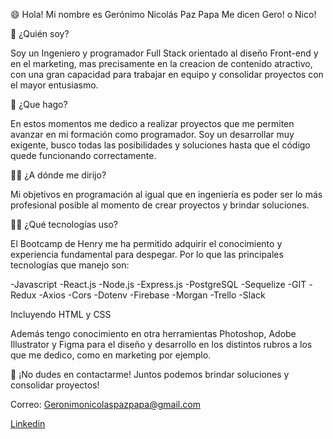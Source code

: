 😄 Hola! Mi nombre es Gerónimo Nicolás Paz Papa 
Me dicen Gero! o Nico! 

🙌 ¿Quién soy? 

Soy un Ingeniero y programador Full Stack orientado al diseño Front-end y en el marketing, mas precisamente en la creacion de contenido atractivo, con una gran capacidad para trabajar en equipo y consolidar proyectos con el mayor entusiasmo.

💪 ¿Que hago? 

En estos momentos me dedico a realizar proyectos que me permiten avanzar en mi formación como programador. Soy un desarrollar muy exigente, busco todas las posibilidades y soluciones hasta que el código quede funcionando correctamente.

👨‍🎓 ¿A dónde me dirijo? 

Mi objetivos en programación al igual que en ingeniería es poder ser lo más profesional posible al momento de crear proyectos y brindar soluciones.

👨‍💻 ¿Qué tecnologías uso? 

El Bootcamp de Henry me ha permitido adquirir el conocimiento y experiencia fundamental para despegar. Por lo que las principales tecnologías que manejo son:

-Javascript
-React.js
-Node.js
-Express.js
-PostgreSQL
-Sequelize
-GIT
-Redux
-Axios
-Cors
-Dotenv
-Firebase
-Morgan
-Trello
-Slack

Incluyendo HTML y CSS

Además tengo conocimiento en otra herramientas Photoshop, Adobe Illustrator y Figma para el diseño y desarrollo en los distintos rubros a los que me dedico, como en marketing por ejemplo.

🤝 ¡No dudes en contactarme! 
Juntos podemos brindar soluciones y consolidar proyectos!

Correo: Geronimonicolaspazpapa@gmail.com

[Linkedin](www.linkedin.com/in/gerónimo-nicolás-paz-papa-b43b72215)

